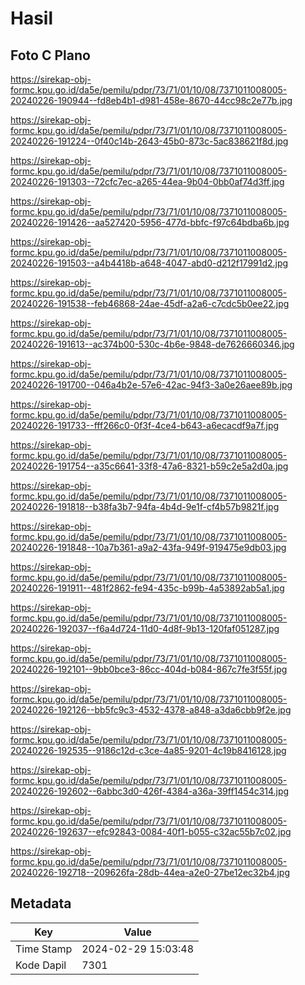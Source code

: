 # Hasil

## Foto C Plano

https://sirekap-obj-formc.kpu.go.id/da5e/pemilu/pdpr/73/71/01/10/08/7371011008005-20240226-190944--fd8eb4b1-d981-458e-8670-44cc98c2e77b.jpg

https://sirekap-obj-formc.kpu.go.id/da5e/pemilu/pdpr/73/71/01/10/08/7371011008005-20240226-191224--0f40c14b-2643-45b0-873c-5ac838621f8d.jpg

https://sirekap-obj-formc.kpu.go.id/da5e/pemilu/pdpr/73/71/01/10/08/7371011008005-20240226-191303--72cfc7ec-a265-44ea-9b04-0bb0af74d3ff.jpg

https://sirekap-obj-formc.kpu.go.id/da5e/pemilu/pdpr/73/71/01/10/08/7371011008005-20240226-191426--aa527420-5956-477d-bbfc-f97c64bdba6b.jpg

https://sirekap-obj-formc.kpu.go.id/da5e/pemilu/pdpr/73/71/01/10/08/7371011008005-20240226-191503--a4b4418b-a648-4047-abd0-d212f17991d2.jpg

https://sirekap-obj-formc.kpu.go.id/da5e/pemilu/pdpr/73/71/01/10/08/7371011008005-20240226-191538--feb46868-24ae-45df-a2a6-c7cdc5b0ee22.jpg

https://sirekap-obj-formc.kpu.go.id/da5e/pemilu/pdpr/73/71/01/10/08/7371011008005-20240226-191613--ac374b00-530c-4b6e-9848-de7626660346.jpg

https://sirekap-obj-formc.kpu.go.id/da5e/pemilu/pdpr/73/71/01/10/08/7371011008005-20240226-191700--046a4b2e-57e6-42ac-94f3-3a0e26aee89b.jpg

https://sirekap-obj-formc.kpu.go.id/da5e/pemilu/pdpr/73/71/01/10/08/7371011008005-20240226-191733--fff266c0-0f3f-4ce4-b643-a6ecacdf9a7f.jpg

https://sirekap-obj-formc.kpu.go.id/da5e/pemilu/pdpr/73/71/01/10/08/7371011008005-20240226-191754--a35c6641-33f8-47a6-8321-b59c2e5a2d0a.jpg

https://sirekap-obj-formc.kpu.go.id/da5e/pemilu/pdpr/73/71/01/10/08/7371011008005-20240226-191818--b38fa3b7-94fa-4b4d-9e1f-cf4b57b9821f.jpg

https://sirekap-obj-formc.kpu.go.id/da5e/pemilu/pdpr/73/71/01/10/08/7371011008005-20240226-191848--10a7b361-a9a2-43fa-949f-919475e9db03.jpg

https://sirekap-obj-formc.kpu.go.id/da5e/pemilu/pdpr/73/71/01/10/08/7371011008005-20240226-191911--481f2862-fe94-435c-b99b-4a53892ab5a1.jpg

https://sirekap-obj-formc.kpu.go.id/da5e/pemilu/pdpr/73/71/01/10/08/7371011008005-20240226-192037--f6a4d724-11d0-4d8f-9b13-120faf051287.jpg

https://sirekap-obj-formc.kpu.go.id/da5e/pemilu/pdpr/73/71/01/10/08/7371011008005-20240226-192101--9bb0bce3-86cc-404d-b084-867c7fe3f55f.jpg

https://sirekap-obj-formc.kpu.go.id/da5e/pemilu/pdpr/73/71/01/10/08/7371011008005-20240226-192126--bb5fc9c3-4532-4378-a848-a3da6cbb9f2e.jpg

https://sirekap-obj-formc.kpu.go.id/da5e/pemilu/pdpr/73/71/01/10/08/7371011008005-20240226-192535--9186c12d-c3ce-4a85-9201-4c19b8416128.jpg

https://sirekap-obj-formc.kpu.go.id/da5e/pemilu/pdpr/73/71/01/10/08/7371011008005-20240226-192602--6abbc3d0-426f-4384-a36a-39ff1454c314.jpg

https://sirekap-obj-formc.kpu.go.id/da5e/pemilu/pdpr/73/71/01/10/08/7371011008005-20240226-192637--efc92843-0084-40f1-b055-c32ac55b7c02.jpg

https://sirekap-obj-formc.kpu.go.id/da5e/pemilu/pdpr/73/71/01/10/08/7371011008005-20240226-192718--209626fa-28db-44ea-a2e0-27be12ec32b4.jpg


## Metadata

| Key        | Value               |
| ---------- | ------------------- |
| Time Stamp | 2024-02-29 15:03:48 |
| Kode Dapil | 7301                |



